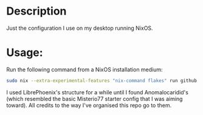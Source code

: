 # Description
Just the configuration I use on my desktop running NixOS.

# Usage:
Run the following command from a NixOS installation medium:

```bash
sudo nix --extra-experimental-features "nix-command flakes" run github:Leifrstein/nixosdots#install
```

I used LibrePhoenix's structure for a while until I found Anomalocaridid's (which resembled the basic Misterio77 starter config that I was aiming toward). All credits to the way I've organised this repo go to them.
